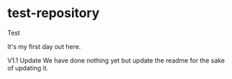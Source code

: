 # test-repository
Test

It's my first day out here.

V1.1 Update
We have done nothing yet but update the readme for the sake of updating it.
